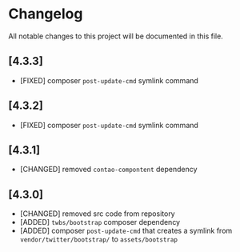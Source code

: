 # Changelog
All notable changes to this project will be documented in this file.

## [4.3.3]

* [FIXED] composer `post-update-cmd` symlink command

## [4.3.2]

* [FIXED] composer `post-update-cmd` symlink command

## [4.3.1]

* [CHANGED] removed `contao-compontent` dependency

## [4.3.0]

* [CHANGED] removed src code from repository
* [ADDED] `twbs/bootstrap` composer dependency 
* [ADDED]  composer `post-update-cmd` that creates a symlink from `vendor/twitter/bootstrap/` to `assets/bootstrap`
